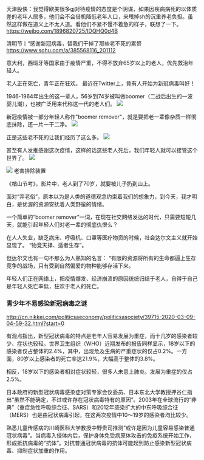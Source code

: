 天津股侠：我觉得欧美很多gj对待疫情的态度是个阴谋，如果因疾病病死的以体质差的老年人居多，他们会不会借机降低老年人口，来甩掉sh的沉重养老负担。虽然这样做在道义上不太人道。看他们不紧不慢不着急的样子，联想了一下。
https://weibo.com/1896820725/IDQHQ0d4B

清明节丨“感谢新冠病毒，替我们干掉了那些老不死的累赘
https://www.sohu.com/a/385568116_201112

意大利，西班牙等国家由于疫情严重，不得不放弃65岁以上的老人，优先救治年轻人。

老人正在死亡，青年正在狂欢。
最近在Twitter上，竟有人开始为新冠病毒叫好！

1946-1964年出生的这一辈人，56岁到74岁被叫做boomer（二战后出生的一波婴儿潮），也被广泛用来代称这一代的老人们。
![](http://5b0988e595225.cdn.sohucs.com/images/20200405/9feae61df2004999bcce6144433902b4.jpeg)

新冠疫情被一部分年轻人称作"boomer remover"，就是要把老一辈像杂质一样彻底抹除，还一片一干二净。
![](http://5b0988e595225.cdn.sohucs.com/images/20200405/5fc957630766493381e37662c4d99f12.jpeg)

正是这些老不死的让我们经历了这么多。
![](http://5b0988e595225.cdn.sohucs.com/images/20200405/4a70a2fff2f8452e99f67dd5bdfa6b57.jpeg)

甚至有人发推感谢这次疫情，这样的话这些老人死后，我们年轻人就可以接管这个世界了。
![](http://5b0988e595225.cdn.sohucs.com/images/20200405/9ba988565cf543c1b82f4190d948968a.jpeg)

![](http://5b0988e595225.cdn.sohucs.com/images/20200405/2ad0e5048991491ebed6ef7fa7bb7f82.jpeg)
老害排除装置

《楢山节考》，影片中，老人到了70岁，就要被儿子扔到山上。

面对“弃老俗”，原本以为是人类的道德观念约束着我们的想象力，到今天，我才明白，是优渥的资源安抚着人类野蛮的情绪。

一个简单的“boomer remover”一词，在现在社交网络发达的时代，只需要短短几天，就能引起年轻人们对老一辈的彻底仇恨么？

在人人失业，缺乏病床、呼吸机、口罩等医疗物资的时候，社会达尔文主义就开始显现了。 “物竞天择、适者生存”。

但达尔文也有一句不那么为人熟知的名言：
“有限的资源将所有的生命都逼上生存竞争的战场，只有受到自然偏爱的物种能够存活下来。

年轻人们正在网络上，把疫情爆发、经济崩溃的原因统统归结于老人，自得于自己是年轻人死亡率低，狂欢于老人的死亡。

### 青少年不易感染新冠病毒之谜
http://cn.nikkei.com/politicsaeconomy/politicsasociety/39715-2020-03-09-04-59-32.html?start=0

有观点指出，新型冠状病毒的特点是老年人容易发展为重症，而十几岁的感染者较少、症状也较轻。世界卫生组织（WHO）近期发布的报告同样显示，18岁以下的感染者仅占整体的2.4%，其中，出现危及生病的严重症状的仅占0.2%。一方面，80岁以上感染者的死亡率达21.9%，大幅高于整体的3.8%。

相反，18岁以下的感染者相对症状较轻，很多人未患上肺炎。发展为重症的仅占2.5%。

日本政府的新型冠状病毒感染症对策专家会议委员、日本东北大学教授押谷仁指出“虽然不能确定，不过或许存在冠状病毒特有的原因”。2003年在全球流行的“非典”（重症急性呼吸综合征、SARS）和2012年感染扩大的中东呼吸综合征（MERS）也是由冠状病毒引起，在这两次疫情中10～19岁的感染者均比较少。

熟悉儿童传感病的川崎医科大学教授中野贵司推测“或许是因为儿童容易感染普通冠状病毒”。当病毒入侵体内后，保护身体免受病原体攻击的免疫系统开始工作，形成抵抗病毒的“抗体”。对抗普通冠状病毒的抗体可能起到防止感染新型冠状病毒、抑制症状加重的作用。
